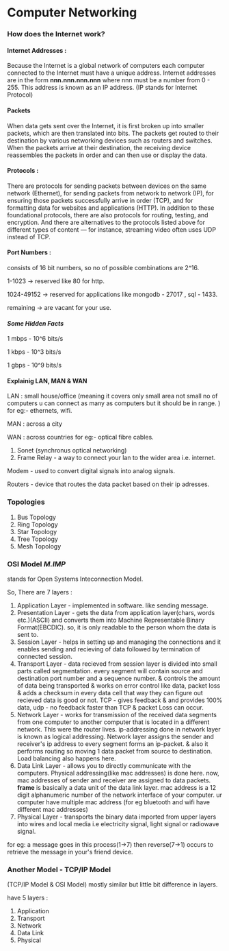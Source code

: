 # Computer Networking

### **How does the Internet work?**

#### **Internet Addresses** :

Because the Internet is a global network of computers each computer connected to the Internet must have a unique address. Internet addresses are in the form **nnn.nnn.nnn.nnn** where nnn must be a number from 0 - 255. This address is known as an IP address. (IP stands for Internet Protocol)

#### **Packets**
When data gets sent over the Internet, it is first broken up into smaller packets, which are then translated into bits. The packets get routed to their destination by various networking devices such as routers and switches. When the packets arrive at their destination, the receiving device reassembles the packets in order and can then use or display the data.

#### **Protocols** : 

There are protocols for sending packets between devices on the same network (Ethernet), for sending packets from network to network (IP), for ensuring those packets successfully arrive in order (TCP), and for formatting data for websites and applications (HTTP). In addition to these foundational protocols, there are also protocols for routing, testing, and encryption. And there are alternatives to the protocols listed above for different types of content — for instance, streaming video often uses UDP instead of TCP.

#### **Port Numbers** :
consists of 16 bit numbers, so no of possible combinations are 2^16.

1-1023 -> reserved like 80 for http.

1024-49152 -> reserved for applications like mongodb - 27017 , sql - 1433.

remaining -> are vacant for your use.

#### ***Some Hidden Facts***
1 mbps - 10^6 bits/s

1 kbps - 10^3 bits/s

1 gbps - 10^9 bits/s

#### **Explainig LAN, MAN & WAN**

LAN : small house/office (meaning it covers only small area not small no of computers
u can connect as many as computers but it should be in range. ) for eg:- ethernets, wifi.

MAN : across a city

WAN : across countries for eg:- optical fibre cables.

1. Sonet (synchronus optical networking)
2. Frame Relay - a way to connect your lan to the wider area i.e. internet.

Modem - used to convert digital signals into analog signals.

Routers - device that routes the data packet based on their ip adresses.


### **Topologies**

1. Bus Topology
2. Ring Topology
3. Star Topology
4. Tree Topology
5. Mesh Topology


### **OSI Model** *M.IMP*
stands for Open Systems Inteconnection Model.

So, There are 7 layers :

1. Application Layer - implemented in software. like sending message.
2. Presentation Layer - gets the data from application layer(chars, words etc.)(ASCII) and converts them into Machine Representable Binary Format(EBCDIC). so, it is only readable to the person whom the data is sent to.
3. Session Layer - helps in setting up and managing the connections and it enables sending and recieving of data followed by termination of connected session.
4. Transport Layer - data recieved from session layer is divided into small parts called segmentation. every segment will contain source and destination port number and a sequence number. & controls the amount of data being transported & works on error control like data, packet loss & adds a checksum in every data cell that way they can figure out recieved data is good or not. TCP - gives feedback & and provides 100% data, udp - no feedback faster than TCP & packet Loss can occur.
5. Network Layer - works for transmission of the received data segments from one computer to another computer that is located in a different network. This were the router lives. ip-addressing done in network layer is known as logical addressing. Network layer assigns the sender and receiver's ip address to every segment forms an ip-packet. & also it performs routing so moving 1 data packet from source to destination. Load balancing also happens here.
6. Data Link Layer - allows you to directly communicate with the computers. Physical addressing(like mac addresses) is done here. now, mac addresses of sender and receiver are assigned to data packets. **frame** is basically a data unit of the data link layer. mac address is a 12 digit alphanumeric number of the network interface of your computer. ur computer have multiple mac address (for eg bluetooth and wifi have different mac addresses)
7. Physical Layer - transports the binary data imported from upper layers into wires and local media i.e electricity signal, light signal or radiowave signal.

for eg: a message goes in this process(1->7) then reverse(7->1) occurs to retrieve the message in your's friend device.

### **Another Model - TCP/IP Model**
(TCP/IP Model & OSI Model) mostly similar but little bit difference in layers.

have 5 layers :

1. Application 
2. Transport
3. Network
4. Data Link
5. Physical